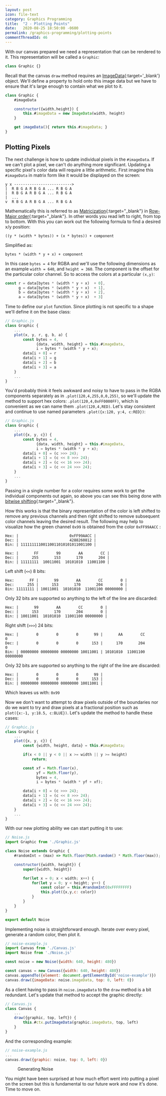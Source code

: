 ```yaml
---
layout: post
icon: file-text
category: Graphics Programming
title:  "2 - Plotting Points"
date:   2020-08-25 18:50:00 -0600
permalink: /graphics-programming/plotting-points
commentThreadId: 46
---
```


With our canvas prepared we need a representation that can be rendered to it.
This representation will be called a `Graphic`:

```js
class Graphic {}
```

Recall that the canvas `draw` method requires an [ImageData](https://developer.mozilla.org/en-US/docs/Web/API/ImageData){:target='_blank'} object.
We'll define a property to hold onto this image data but we have to ensure that it's large enough to contain what we plot to it.

```js
class Graphic {
    #imageData

    constructor({width,height}) {
        this.#imageData = new ImageData(width, height)
    }

    get imageData(){ return this.#imageData; }
}
```

## Plotting Pixels

The next challenge is how to update individual pixels in the `#imageData`. If we can't plot a pixel, we can't do anything
more significant. Updating a specific pixel's color data will require a little arithmetic. First imagine
this `#imageData` in matrix form like it would be displayed on the screen:

```text
y x -------------------------->
|  R B G A R B G A ... R B G A  
|  R B G A R B G A ... R B G A
|  ...
v  R B G A R B G A ... R B G A
```

Mathematically this is referred to as [Matricization](https://en.wikipedia.org/wiki/Tensor_reshaping#Matricization){:target="_blank"}
in [Row-Major order](https://en.wikipedia.org/wiki/Row-_and_column-major_order){:target="_blank"}. In other words you read left to right,
from top to bottom. With this you can work out the following formula to find a desired x/y position:

```text
((y * (width * bytes)) + (x * bytes)) + component
```

Simplified as:

```text
bytes * (width * y + x) + component
```

In this case `bytes = 4` for RGBA and we'll use the following dimensions as an example `width = 640`, and `height = 360`.
The component is the offset for the particular color channel. So to access the colors at a particular `(x,y)`:

```js
const r = data[bytes * (width * y + x)  + 0],
      g = data[bytes * (width * y + x)  + 1],
      b = data[bytes * (width * y + x)  + 2],
      a = data[bytes * (width * y + x)  + 3]
```

Time to define our `plot` function. Since plotting is not specific to a shape we'll define it on the base class:

```js
// Graphic.js
class Graphic {
    ...
    plot(x, y, r, g, b, a) {
        const bytes = 4,
              {data, width, height} = this.#imageData,
              i = bytes * (width * y + x);
        data[i + 0] = r
        data[i + 1] = g
        data[i + 2] = b
        data[i + 3] = a
    }
    ...
}
```

You'd probably think it feels awkward and noisy to have to pass in the RGBA components separately as in `.plot(120,4,255,0,0,255)`, so we'll
update the method to support hex colors: `.plot(120,4,0xFF0000FF)`, which is convenient as we can name them `.plot(120,4,RED)`. Let's stay consistent and
continue to use named parameters `.plot({x:120, y:4, c:RED})`:

```js
// Graphic.js
class Graphic {
    ...
    plot({x, y, c}) {
        const bytes = 4,
              {data, width, height} = this.#imageData,
              i = bytes * (width * y + x);
        data[i + 0] = (c >>> 24);
        data[i + 1] = (c << 8 >>> 24);
        data[i + 2] = (c << 16 >>> 24);
        data[i + 3] = (c << 24 >>> 24);
    }
    ...
}
```

Passing in a single number for a color requires some work to get the individual components out again, so above you can see
this being done with [bitwise shifting](https://developer.mozilla.org/en-US/docs/Web/JavaScript/Reference/Operators/Bitwise_Operators){:target="_blank"}.

How this works is that the binary representation of the color is left shifted to remove any previous channels and then right shifted to remove subsequent color channels
leaving the desired result. The following may help to visualize how the green channel `0x99` is obtained from the color `0xFF99AACC` :

```text
Hex: |                       0xFF99AACC |
Dec: |                       4288260812 |
Bin: | 11111111100110011010101011001100 |

Hex: |       FF        99        AA        CC |
Dec: |      255       153       170       204 |
Bin: | 11111111  10011001  10101010  11001100 |
```

Left shift (`<<`) 8 bits:

```text
Hex:       FF |       99        AA        CC        0 |
Dec:      255 |      153       170       204        0 |
Bin: 11111111 | 10011001  10101010  11001100 00000000 |
```

Only 32 bits are supported so anything to the left of the line are discarded:

```text
Hex: |       99        AA        CC        0 |
Dec: |      153       170       204        0 |
Bin: | 10011001  10101010  11001100 00000000 |
```

Right shift (`>>>`) 24 bits:

```text
Hex: |        0        0        0       99 |       AA        CC        0
Dec: |        0        0        0      153 |      170       204        0
Bin: | 00000000 00000000 00000000 10011001 | 10101010  11001100 00000000
```

Only 32 bits are supported so anything to the right of the line are discarded:

```text
Hex: |        0        0        0       99 |
Dec: |        0        0        0      153 |
Bin: | 00000000 00000000 00000000 10011001 |
```

Which leaves us with: `0x99`

Now we don't want to attempt to draw pixels outside of the boundaries nor do we want
to try and draw pixels at a fractional position such as `plot({x:-1, y:18.5, c:BLUE})`. Let's
update the method to handle these cases:

```js
// Graphic.js
class Graphic {
    ...
    plot({x, y, c}) {
        const {width, height, data} = this.#imageData;

        if(x < 0 || y < 0 || x >= width || y >= height)
            return;

        const xf = Math.floor(x),
              yf = Math.floor(y),
              bytes = 4,
              i = bytes * (width * yf + xf);

        data[i + 0] = (c >>> 24);
        data[i + 1] = (c << 8 >>> 24);
        data[i + 2] = (c << 16 >>> 24);
        data[i + 3] = (c << 24 >>> 24);
    }
    ...
}
```

With our new plotting ability we can start putting it to use:

```js
// Noise.js
import Graphic from './Graphic.js'

class Noise extends Graphic {
    #randomInt = (max) => Math.floor(Math.random() * Math.floor(max));

    constructor({width, height}) {
        super({width, height})

        for(let x = 0; x < width; x++) {
            for(let y = 0; y < height; y++) {
                const color = this.#randomInt(0xFFFFFFFF)
                this.plot({x,y,c: color})
            }
        }
    }
}

export default Noise
```

Implementing noise is straightforward enough. Iterate over every pixel, generate a random color, then plot it.

```js
// noise-example.js
import Canvas from './Canvas.js'
import Noise from './Noise.js'

const noise = new Noise({width: 640, height: 480})

const canvas = new Canvas({width: 640, height: 480})
canvas.appendTo({element: document.getElementById('noise-example')})
canvas.draw({imageData: noise.imageData, top: 0, left: 0})
```

As a client having to pass in `noise.imageData` to the `draw` method is a bit redundant. Let's update that method
to accept the graphic directly:

```js
// Canvas.js
class Canvas {
    ...
    draw({graphic, top, left}) {
        this.#ctx.putImageData(graphic.imageData, top, left)
    }
}
```

And the corresponding example:

```js
// noise-example.js
...
canvas.draw({graphic: noise, top: 0, left: 0})
```

<figure id="noise-example">
    <figcaption>Generating Noise</figcaption>
</figure>
<script type="module" src="/scripts/graphics-programming/noise-example.js"></script>

You might have been surprised at how much effort went into putting a pixel on the screen but this is fundamental
to our future work and now it's done. Time to move on.
